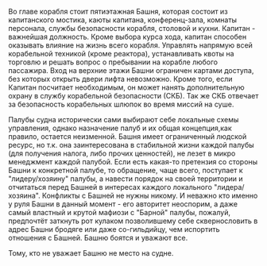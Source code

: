 Во главе корабля стоит пятиэтажная Башня, которая состоит из капитанского мостика, каюты капитана, конференц-зала, комнаты персонала, 
службы безопасности корабля, столовой и кухни. Капитан - важнейшая должность. Кроме выбора курса хода, капитан способен оказывать влияние 
на жизнь всего корабля. Управлять напрямую всей корабельной техникой (кроме реактора), устанавливать квоты на торговлю и решать вопрос о пребывании на корабле любого пассажира. Вход на верхние этажи Башни ограничен картами доступа, без которых открыть двери лифта невозможно.
Кроме того, если Капитан посчитает необходимым, он может нанять дополнительную охрану в службу корабельной безопасности (СКБ). Так же СКБ 
отвечает за безопасность корабельных шлюпок во время миссий на суше.

Палубы судна исторически сами выбирают себе локальные схемы управления, однако назначение палуб и их общая концепция,как правило, остается неизменной. Башня имеет ограниченный людской ресурс, но т.к. она заинтересована в стабильной жизни каждой палубы (для получения налога, либо прочих ценностей), не лезет в микро менеджмент каждой палубой. Если есть какая-то претензия со стороны Башни к конкретной палубе, то обращение, чаще всего, поступает к "лидеру/хозяину" палубы, а навести порядок на своей территории и отчитаться перед Башней в интересах каждого локального "лидера/хозяина". Конфликты с Башней не нужны никому. И неважно кто именно у руля Башни в данный момент - его авторитет неоспорим, а даже самый властный и крутой мафиози с "Барной" палубы, пожалуй, предпочтёт заткнуть рот кулаком позволившему себе сквернословить в адрес Башни бродяге или даже со-гильдийцу, чем испортить отношения с Башней. Башню боятся и уважают все.

Тому, кто не уважает Башню не место на судне.
